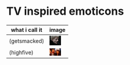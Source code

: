 TV inspired emoticons
=================

what i call it  | image
------------- | -------------
(getsmacked)  | ![getsmacked](get_smacked.gif) 
(highfive)  | ![highfive](highfive.gif) 

